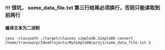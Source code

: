 ### !!! 很坑， some_data_file.txt 第三行结尾必须换行，否则只能读取到前两行


####  编译文本为二进制
```
java -classpath ./target/classes simpledb.SimpleDb convert /home/transwarp/IdeaProjects/MySimpleDB/proj1/some_data_file.txt 3
```